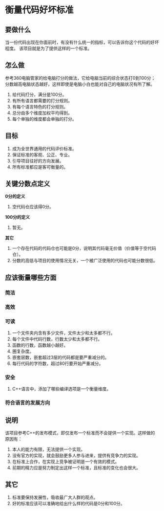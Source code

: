 <h1>衡量代码好坏标准</h1>

<h2>要做什么</h2>

当一份代码出现在你面前时，有没有什么统一的指标，可以告诉你这个代码的好坏程度。
该项目就是为了提供这样的一个标准。

<h2>怎么做</h2>

参考360电脑管家的给电脑打分的做法，它给电脑当前的综合状态打0到100分；分数越高电脑状态越好，这样即使是电脑小白也能对自己的电脑状况有所了解。

1. 给代码打分，满分是100分。
2. 有所有语言都需要的打分规则。
3. 有每个语言特色的打分规则。
4. 总分由多个维度加权平均得到。
5. 每个单独的维度都会单独的打分。

<h2>目标</h2>

1. 成为全世界通用的代码评价标准。
2. 保证标准的客观、公正、专业。
3. 引导项目往好的方向发展。
4. 所有标准都应是客可衡量的。

<h2>关键分数点定义</h2>

**0分的定义**

1. 空代码仓应该得0分。

**100分的定义**

1. 暂无。

**其它**

1. 一个存在代码的代码仓也可能是0分，说明其代码毫无价值（价值等于空代码仓）。
2. 分数的高低与项目的使用情况无关，一个被广泛使用的代码也可能分数很低。

<h2>应该衡量哪些方面</h2>

<h3>简洁</h3>

<h3>高效</h3>

<h3>可读</h3>

1. 一个文件夹内含有多少文件，文件太少和太多都不行。
2. 每个文件中代码行数，行数太少和太多都不行。
3. 函数的行数，函数越小越好。
4. 圈复杂度。
5. 嵌套层数，嵌套超过3层的代码都是要严重减分的。
6. 每行代码的字符数，超过80行要开始严重减分。

<h3>安全</h3>

1. C++语言中，添加了哪些编译选项是一个衡量维度。

<h3>符合语言的发展方向</h3>

<h2>说明</h2>

该项目参考C++的发布模式，即仅发布一个标准而不会提供一个实现。这样做的原因有：

1. 本人的能力有限，无法提供一个实现。
2. 没有官方的实现，就会鼓励更多人参与进来，提供有竞争力的实现。
3. 在标准上合作，在实现上竞争被证明是一个有效的模式。
4. 前期的精力应是努力制定出这样一个标准，且标准的变化也会很大。

<h2>其它</h2>

1. 标准要保持发展性，吸收最广大人群的观点。
2. 好的标准应该可以准确地给出什么样的代码是0分和100分。